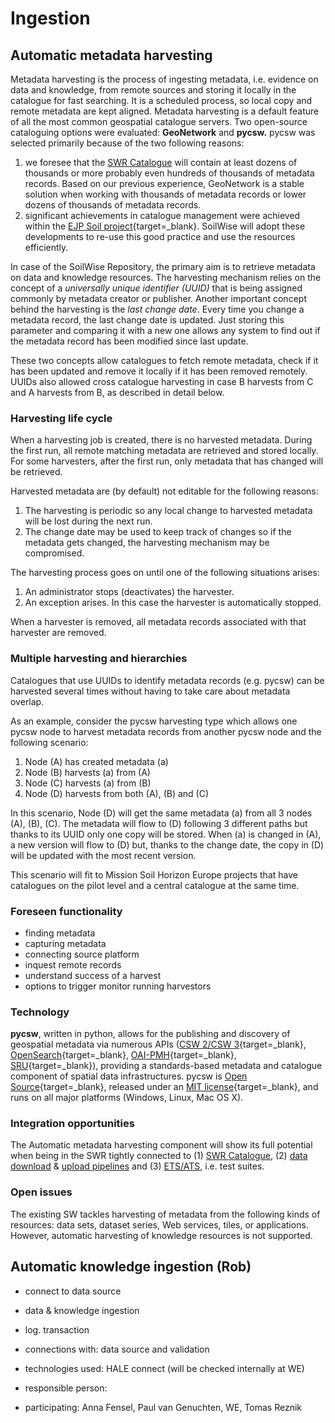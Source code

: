 #  Ingestion

## Automatic metadata harvesting

Metadata harvesting is the process of ingesting metadata, i.e. evidence on data and knowledge, from remote sources and storing it locally in the catalogue for fast searching. It is a scheduled process, so local copy and remote metadata are kept aligned.  Metadata harvesting is a default feature of all the most common geospatial catalogue servers.
Two open-source cataloguing options were evaluated: **GeoNetwork** and **pycsw.** pycsw was selected primarily because of the two following reasons:

1.	we foresee that the [SWR Catalogue](publication.md#catalogue-server) will contain at least dozens of thousands or more probably even hundreds of thousands of metadata records. Based on our previous experience, GeoNetwork is a stable solution when working with thousands of metadata records or lower dozens of thousands of metadata records.
2. significant achievements in catalogue management were achieved within the [EJP Soil project](https://ejpsoil.eu/){target=_blank}. SoilWise will adopt these developments to re-use this good practice and use the resources efficiently.

In case of the SoilWise Repository, the primary aim is to retrieve metadata on data and knowledge resources. The harvesting mechanism relies on the concept of a _universally unique identifier (UUID)_ that is being assigned commonly by metadata creator or publisher. Another important concept behind the harvesting is the _last change date_. Every time you change a metadata record, the last change date is updated. Just storing this parameter and comparing it with a new one allows any system to find out if the metadata record has been modified since last update.

These two concepts allow catalogues to fetch remote metadata, check if it has been updated and remove it locally if it has been removed remotely. UUIDs also allowed cross catalogue harvesting in case B harvests from C and A harvests from B, as described in detail below.

### Harvesting life cycle

When a harvesting job is created, there is no harvested metadata. During the first run, all remote matching metadata are retrieved and stored locally. For some harvesters, after the first run, only metadata that has changed will be retrieved.

Harvested metadata are (by default) not editable for the following reasons:

1. The harvesting is periodic so any local change to harvested metadata will be lost during the next run.
2. The change date may be used to keep track of changes so if the metadata gets changed, the harvesting mechanism may be compromised.

The harvesting process goes on until one of the following situations arises:

1.	An administrator stops (deactivates) the harvester.
2.	An exception arises. In this case the harvester is automatically stopped.

When a harvester is removed, all metadata records associated with that harvester are removed.

### Multiple harvesting and hierarchies

Catalogues that use UUIDs to identify metadata records (e.g. pycsw) can be harvested several times without having to take care about metadata overlap.

As an example, consider the pycsw harvesting type which allows one pycsw node to harvest metadata records from another pycsw node and the following scenario:

1.	Node (A) has created metadata (a)
2.	Node (B) harvests (a) from (A)
3.	Node (C) harvests (a) from (B)
4.	Node (D) harvests from both (A), (B) and (C)

In this scenario, Node (D) will get the same metadata (a) from all 3 nodes (A), (B), (C). The metadata will flow to (D) following 3 different paths but thanks to its UUID only one copy will be stored. When (a) is changed in (A), a new version will flow to (D) but, thanks to the change date, the copy in (D) will be updated with the most recent version.

This scenario will fit to Mission Soil Horizon Europe projects that have catalogues on the pilot level and a central catalogue at the same time.

### Foreseen functionality

- finding metadata
- capturing metadata
- connecting source platform
- inquest remote records
- understand success of a harvest
- options to trigger monitor running harvestors

### Technology
**pycsw**, written in python, allows for the publishing and discovery of geospatial metadata via numerous APIs ([CSW 2/CSW 3](https://www.ogc.org/standard/cat/){target=_blank}, [OpenSearch](https://opensearch.org/){target=_blank}, [OAI-PMH](https://www.openarchives.org/pmh/){target=_blank}, [SRU](https://developers.exlibrisgroup.com/rosetta/integrations/standards/sru/){target=_blank}), providing a standards-based metadata and catalogue component of spatial data infrastructures. pycsw is [Open Source](https://opensource.org/){target=_blank}, released under an [MIT license](https://docs.pycsw.org/en/latest/license.html){target=_blank}, and runs on all major platforms (Windows, Linux, Mac OS X).

### Integration opportunities

The Automatic metadata harvesting component will show its full potential when being in the SWR tightly connected to (1) [SWR Catalogue](publication.md#catalogue-server), (2) [data download](dashboard.md#data-download--export-mu) & [upload pipelines](dashboard.md#manual-data--metadata-upload-mu) and (3) [ETS/ATS](data_processing.md#metadata-validation-etsats), i.e. test suites.

### Open issues

The existing SW tackles harvesting of metadata from the following kinds of resources: data sets, dataset series, Web services, tiles, or applications. However, automatic harvesting of knowledge resources is not supported.

## Automatic knowledge ingestion (Rob)

- connect to data source
- data & knowledge ingestion
- log. transaction

- connections with: data source and validation
- technologies used: HALE connect (will be checked internally at WE)
- responsible person:
- participating: Anna Fensel, Paul van Genuchten, WE, Tomas Reznik
